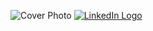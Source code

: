 
![Cover Photo]([https://media.licdn.com/dms/image/D5616AQH6K2hOx5Hcxw/profile-displaybackgroundimage-shrink_350_1400/0/1713251518535?e=1718841600&v=beta&t=pT3op4j7QXe7v7gOpwtYm5dBEdjAhZI2ZqLDmEuvTaY](https://media.licdn.com/dms/image/D5616AQH6K2hOx5Hcxw/profile-displaybackgroundimage-shrink_350_1400/0/1713251518535?e=1726099200&v=beta&t=fOLEAWLNjUv0x7qSSnCAsU2U0-z6zSZniFUG7UpZ2aE))
[![LinkedIn Logo](https://cdn-icons-png.flaticon.com/128/3536/3536505.png) ](https://www.linkedin.com/in/mohamad-maklad/)
